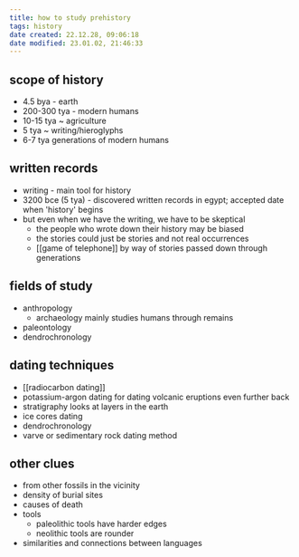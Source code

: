 ```yaml
---
title: how to study prehistory
tags: history
date created: 22.12.28, 09:06:18
date modified: 23.01.02, 21:46:33
---
```


## scope of history

- 4.5 bya - earth
- 200-300 tya - modern humans
- 10-15 tya ~ agriculture
- 5 tya ~ writing/hieroglyphs
- 6-7 tya generations of modern humans

## written records

- writing - main tool for history
- 3200 bce (5 tya) - discovered written records in egypt; accepted date when 'history' begins
- but even when we have the writing, we have to be skeptical
	- the people who wrote down their history may be biased
	- the stories could just be stories and not real occurrences
	- [[game of telephone]] by way of stories passed down through generations

## fields of study

- anthropology
	- archaeology mainly studies humans through remains
- paleontology
- dendrochronology

## dating techniques

- [[radiocarbon dating]]
- potassium-argon dating for dating volcanic eruptions even further back
- stratigraphy looks at layers in the earth
- ice cores dating
- dendrochronology
- varve or sedimentary rock dating method

## other clues

- from other fossils in the vicinity
- density of burial sites
- causes of death
- tools
	- paleolithic tools have harder edges
	- neolithic tools are rounder
- similarities and connections between languages
